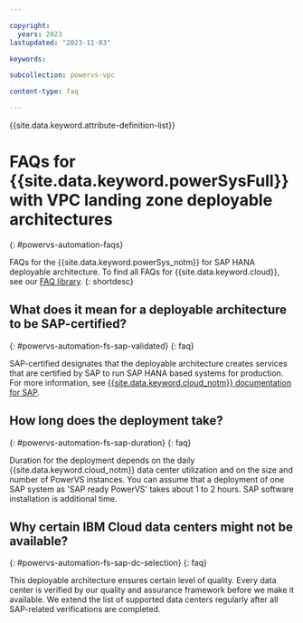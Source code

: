 ```yaml
---

copyright:
  years: 2023
lastupdated: "2023-11-03"

keywords:

subcollection: powervs-vpc

content-type: faq

---
```



{{site.data.keyword.attribute-definition-list}}


# FAQs for {{site.data.keyword.powerSysFull}} with VPC landing zone deployable architectures
{: #powervs-automation-faqs}

FAQs for the {{site.data.keyword.powerSys_notm}} for SAP HANA deployable architecture. To find all FAQs for {{site.data.keyword.cloud}}, see our [FAQ library](/docs/faqs).
{: shortdesc}

## What does it mean for a deployable architecture to be SAP-certified?
{: #powervs-automation-fs-sap-validated}
{: faq}

SAP-certified designates that the deployable architecture creates services that are certified by SAP to run SAP HANA based systems for production. For more information, see [{{site.data.keyword.cloud_notm}} documentation for SAP](/docs/sap).

## How long does the deployment take?
{: #powervs-automation-fs-sap-duration}
{: faq}

Duration for the deployment depends on the daily {{site.data.keyword.cloud_notm}} data center utilization and on the size and number of PowerVS instances. You can assume that a deployment of one SAP system as 'SAP ready PowerVS' takes about 1 to 2 hours. SAP software installation is additional time.

## Why certain IBM Cloud data centers might not be available?
{: #powervs-automation-fs-sap-dc-selection}
{: faq}

This deployable architecture ensures certain level of quality. Every data center is verified by our quality and assurance framework before we make it available. We extend the list of supported data centers regularly after all SAP-related verifications are completed.

